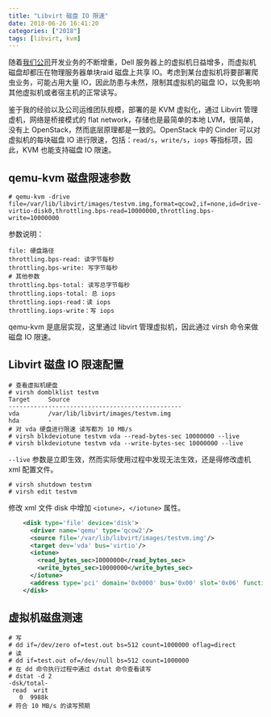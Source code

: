 ```yaml
---
title: "Libvirt 磁盘 IO 限速"
date: 2018-06-26 16:41:20
categories: ["2018"]
tags: [libvirt, kvm]
---
```


随着[我们公司](https://jfbrother.com)开发业务的不断增重，Dell 服务器上的虚拟机日益增多，而虚拟机磁盘却都压在物理服务器单块raid 磁盘上共享 IO。考虑到某台虚拟机将要部署爬虫业务，可能占用大量 IO，因此防患与未然，限制其虚拟机的磁盘 IO，以免影响其他虚拟机或者宿主机的正常读写。

鉴于我的经验以及公司运维团队规模，部署的是 KVM 虚拟化，通过 Libvirt 管理虚机，网络是桥接模式的 flat network，存储也是最简单的本地 LVM，很简单，没有上 OpenStack，然而底层原理都是一致的。OpenStack 中的 Cinder 可以对虚拟机的每块磁盘 IO 进行限速，包括：`read/s`，`write/s`，`iops` 等指标项，因此，KVM 也能支持磁盘 IO 限速。

## qemu-kvm 磁盘限速参数

```
# qemu-kvm -drive file=/var/lib/libvirt/images/testvm.img,format=qcow2,if=none,id=drive-virtio-disk0,throttling.bps-read=10000000,throttling.bps-write=10000000
```

参数说明：

```
file: 硬盘路径
throttling.bps-read: 读字节每秒
throttling.bps-write: 写字节每秒
# 其他参数
throttling.bps-total: 读写总字节每秒
throttling.iops-total: 总 iops
throttling.iops-read：读 iops
throttling.iops-write：写 iops
```

qemu-kvm 是底层实现，这里通过 libvirt 管理虚拟机，因此通过 virsh 命令来做磁盘 IO 限速。

## Libvirt 磁盘 IO 限速配置

```
# 查看虚拟机硬盘
# virsh domblklist testvm
Target     Source
------------------------------------------------
vda        /var/lib/libvirt/images/testvm.img
hda        -
# 对 vda 硬盘进行限速 读写都为 10 MB/s
# virsh blkdeviotune testvm vda --read-bytes-sec 10000000 --live
# virsh blkdeviotune testvm vda --write-bytes-sec 10000000 --live
```

`--live` 参数是立即生效，然而实际使用过程中发现无法生效，还是得修改虚机 xml 配置文件。

```
# virsh shutdown testvm
# virsh edit testvm
```

修改 xml 文件 disk 中增加 `<iotune>`，`</iotune>` 属性。

```xml
    <disk type='file' device='disk'>
      <driver name='qemu' type='qcow2'/>
      <source file='/var/lib/libvirt/images/testvm.img'/>
      <target dev='vda' bus='virtio'/>
      <iotune>
        <read_bytes_sec>10000000</read_bytes_sec>
        <write_bytes_sec>10000000</write_bytes_sec>
      </iotune>
      <address type='pci' domain='0x0000' bus='0x00' slot='0x06' function='0x0'/>
    </disk>
```

## 虚拟机磁盘测速

```
# 写
# dd if=/dev/zero of=test.out bs=512 count=1000000 oflag=direct
# 读
# dd if=test.out of=/dev/null bs=512 count=1000000
# 在 dd 命令执行过程中通过 dstat 命令查看读写
# dstat -d 2
-dsk/total-
 read  writ
   0  9988k
# 符合 10 MB/s 的读写预期
```
